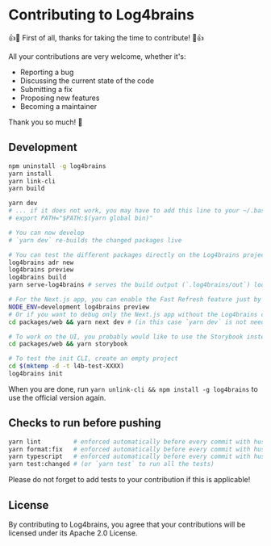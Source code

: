 # Contributing to Log4brains

:+1::tada: First of all, thanks for taking the time to contribute! :tada::+1:

All your contributions are very welcome, whether it's:

- Reporting a bug
- Discussing the current state of the code
- Submitting a fix
- Proposing new features
- Becoming a maintainer

Thank you so much! :clap:

## Development

```bash
npm uninstall -g log4brains
yarn install
yarn link-cli
yarn build

yarn dev
# ... if it does not work, you may have to add this line to your ~/.bashrc (or similar):
# export PATH="$PATH:$(yarn global bin)"

# You can now develop
# `yarn dev` re-builds the changed packages live

# You can test the different packages directly on the Log4brains project
log4brains adr new
log4brains preview
log4brains build
yarn serve-log4brains # serves the build output (`.log4brains/out`) locally

# For the Next.js app, you can enable the Fast Refresh feature just by setting NODE_ENV to `development`
NODE_ENV=development log4brains preview
# Or if you want to debug only the Next.js app without the Log4brains custom part, you can run:
cd packages/web && yarn next dev # (in this case `yarn dev` is not needed before running this command)

# To work on the UI, you probably would like to use the Storybook instead:
cd packages/web && yarn storybook

# To test the init CLI, create an empty project
cd $(mktemp -d -t l4b-test-XXXX)
log4brains init
```

When you are done, run `yarn unlink-cli && npm install -g log4brains` to use the official version again.

## Checks to run before pushing

```bash
yarn lint         # enforced automatically before every commit with husky+lint-staged
yarn format:fix   # enforced automatically before every commit with husky+lint-staged
yarn typescript   # enforced automatically before every commit with husky
yarn test:changed # (or `yarn test` to run all the tests)
```

Please do not forget to add tests to your contribution if this is applicable!

## License

By contributing to Log4brains, you agree that your contributions will be licensed under its Apache 2.0 License.
